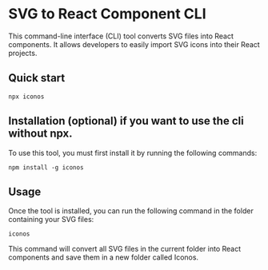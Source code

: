 # SVG to React Component CLI

This command-line interface (CLI) tool converts SVG files into React components. It allows developers to easily import SVG icons into their React projects.

## Quick start

```
npx iconos
```

## Installation (optional) if you want to use the cli without npx.

To use this tool, you must first install it by running the following commands:

```
npm install -g iconos
```

## Usage

Once the tool is installed, you can run the following command in the folder containing your SVG files:

```
iconos
```

This command will convert all SVG files in the current folder into React components and save them in a new folder called Iconos.
